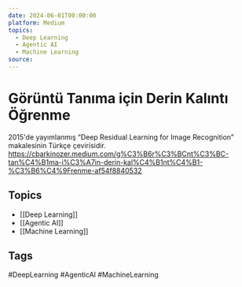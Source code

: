 ```yaml
---
date: 2024-06-01T00:00:00
platform: Medium
topics:
  - Deep Learning
  - Agentic AI
  - Machine Learning
source: 
---
```

# Görüntü Tanıma için Derin Kalıntı Öğrenme

2015'de yayımlanmış “Deep Residual Learning for Image Recognition” makalesinin Türkçe çevirisidir. https://cbarkinozer.medium.com/g%C3%B6r%C3%BCnt%C3%BC-tan%C4%B1ma-i%C3%A7in-derin-kal%C4%B1nt%C4%B1-%C3%B6%C4%9Frenme-af54f8840532

## Topics
- [[Deep Learning]]
- [[Agentic AI]]
- [[Machine Learning]]

## Tags
#DeepLearning #AgenticAI #MachineLearning